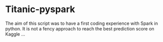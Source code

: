 # Titanic-pyspark
The aim of this script was to have a first coding experience with Spark in python. It is not a fency approach to reach the best prediction score on Kaggle ...
